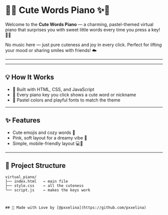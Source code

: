 # 🎹✨ Cute Words Piano ✨🎹

Welcome to the **Cute Words Piano** — a charming, pastel-themed virtual piano that surprises you with sweet little words every time you press a key! 💖🌷

No music here — just pure cuteness and joy in every click. Perfect for lifting your mood or sharing smiles with friends! ☁️

---


---

## 💡 How It Works

- 🎀 Built with HTML, CSS, and JavaScript
- 🎹 Every piano key you click shows a cute word or nickname
- 🌸 Pastel colors and playful fonts to match the theme

---

## ✨ Features

- Cute emojis and cozy words 🌈
- Pink, soft layout for a dreamy vibe 🌷
- Simple, mobile-friendly layout 💻📱

---

## 📁 Project Structure

```plaintext
virtual_piano/
├── index.html   ← main file
├── style.css    ← all the cuteness
└── script.js    ← makes the keys work



## 🐰 Made with Love by [@pxxelina](https://github.com/pxxelina)

